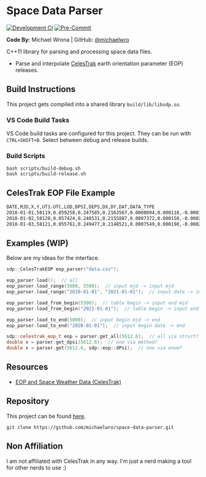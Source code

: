 # Space Data Parser

[![Development CI](https://github.com/michaelwro/space-data-parser/actions/workflows/build-test-main.yml/badge.svg)](https://github.com/michaelwro/space-data-parser/actions/workflows/build-test-main.yml) [![Pre-Commit](https://github.com/michaelwro/space-data-parser/actions/workflows/pre-commit.yml/badge.svg)](https://github.com/michaelwro/space-data-parser/actions/workflows/pre-commit.yml)

**Code By:** Michael Wrona | GitHub: [@michaelwro](https://github.com/michaelwro)

C++11 library for parsing and processing space data files.

* Parse and interpolate [CelesTrak](https://celestrak.org/SpaceData/) earth orientation parameter (EOP) releases.

## Build Instructions

This project gets compiled into a shared library `build/lib/libsdp.so`.

### VS Code Build Tasks

VS Code build tasks are configured for this project. They can be run with `CTRL+SHIFT+B`. Select between debug and release builds.

### Build Scripts

```shell
bash scripts/build-debug.sh
bash scripts/build-release.sh
```

## CelesTrak EOP File Example

```txt
DATE,MJD,X,Y,UT1-UTC,LOD,DPSI,DEPS,DX,DY,DAT,DATA_TYPE
2018-01-01,58119,0.059258,0.247585,0.2163567,0.0008094,0.000118,-0.000175,0.041955,0.007790,37,O
2018-01-02,58120,0.057424,0.248531,0.2155887,0.0007372,0.000150,-0.000206,0.042005,0.007839,37,O
2018-01-03,58121,0.055761,0.249477,0.2148521,0.0007549,0.000198,-0.000220,0.041868,0.007691,37,O
```

## Examples (WIP)

Below are my ideas for the interface.

```cpp
sdp::CelesTrakEOP eop_parser("data.csv");

eop_parser.load();  // all
eop_parser.load_range(5000, 5500);  // input mjd -> input mjd
eop_parser.load_range("2020-01-01", "2021-01-01");  // input date -> input date

eop_parser.load_from_begin(5500);  // table begin -> input end mjd
eop_parser.load_from_begin("2021-01-01");  // table begin -> input end date

eop_parser.load_to_end(5000);  // input begin mjd -> end
eop_parser.load_to_end("2020-01-01");  // input begin date -> end

sdp::celestrak_eop_t eop = parser.get_all(5612.6);  // all via struct?
double x = parser.get_dpsi(5612.6);  // one via method?
double x = parser.get(5612.6, sdp::eop::dPsi);  // one via enum?
```

## Resources

* [EOP and Space Weather Data (CelesTrak)](https://celestrak.org/SpaceData/)

## Repository

This project can be found [here](https://github.com/michaelwro/space-data-parser).

```shell
git clone https://github.com/michaelwro/space-data-parser.git
```

## Non Affiliation

I am not affiliated with CelesTrak in any way. I'm just a nerd making a tool for other nerds to use :)
